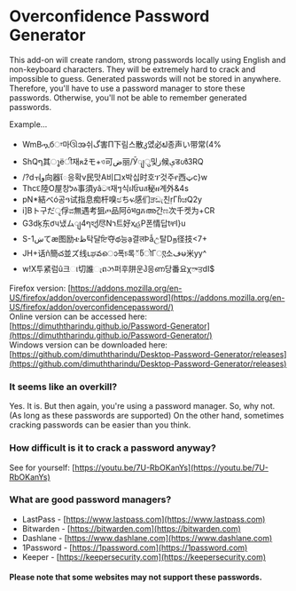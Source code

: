 # Overconfidence Password Generator

This add-on will create random, strong passwords locally using English and non-keyboard characters. They will be extremely hard to crack and impossible to guess. Generated passwords will not be stored in anywhere. Therefore, you'll have to use a password manager to store these passwords. Otherwise, you'll not be able to remember generated passwords.

Example...
- WmBጧбਾ마ઊအ쉬گ害П下림스散კ었ี必ຟ종声い带常(4%
- ShQף其ൂёी재ጸžモ+ও可ض丽/Ӯျु및ز候ېडൾ3RQ
- /?dㅝو向器ែ응확v民맛А비口х박십时호ፕ것주የ西ټc}w
- Thcદ陸Ο屋창לዕ事須yâටব재ៗ식ฝਓuส秘ዘ계外&4s
- pN*結べó공ዓ试指息痴杆嗅ඡちፍ感们ੜඩැ친ṛГჩಚQ2y
- i]Bト구だृ俘ವ無遇考狙ጦ品阿ōभgភഅ간ಣ次千켓为+CR
- G3dķ东ơપ냈ムျף4হქ尽Nר트好ҳહΡ폰情답tቸI}u
- S-1ښてæ图励ቴظ탁달ਇ夺థ능ạ결लÞẫඋ탈Dந径技<7+
- JH+话ñ簡చ並ズ线ւಘవൊ폭চ록័წोΓுए소فမ米yy^
- w!X투紧럼û크ા切誰ෑពઝ퍼후阱운ჰ응ണ당番요χాਤdI$

Firefox version: [https://addons.mozilla.org/en-US/firefox/addon/overconfidencepassword](https://addons.mozilla.org/en-US/firefox/addon/overconfidencepassword/)  
Online version can be accessed here: [https://dimuththarindu.github.io/Password-Generator](https://dimuththarindu.github.io/Password-Generator/)  
Windows version can be downloaded here: [https://github.com/dimuththarindu/Desktop-Password-Generator/releases](https://github.com/dimuththarindu/Desktop-Password-Generator/releases)

### It seems like an overkill?
Yes. It is. But then again, you're using a password manager. So, why not. (As long as these passwords are supported)
On the other hand, sometimes cracking passwords can be easier than you think.

### How difficult is it to crack a password anyway?
See for yourself: [https://youtu.be/7U-RbOKanYs](https://youtu.be/7U-RbOKanYs)

### What are good password managers?
- LastPass - [https://www.lastpass.com](https://www.lastpass.com)
- Bitwarden - [https://bitwarden.com](https://bitwarden.com)
- Dashlane - [https://www.dashlane.com](https://www.dashlane.com)
- 1Password - [https://1password.com](https://1password.com)
- Keeper - [https://keepersecurity.com](https://keepersecurity.com)

#### Please note that some websites may not support these passwords.
